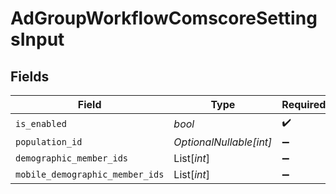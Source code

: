 # AdGroupWorkflowComscoreSettingsInput


## Fields

| Field                           | Type                            | Required                        | Description                     |
| ------------------------------- | ------------------------------- | ------------------------------- | ------------------------------- |
| `is_enabled`                    | *bool*                          | :heavy_check_mark:              | N/A                             |
| `population_id`                 | *OptionalNullable[int]*         | :heavy_minus_sign:              | N/A                             |
| `demographic_member_ids`        | List[*int*]                     | :heavy_minus_sign:              | N/A                             |
| `mobile_demographic_member_ids` | List[*int*]                     | :heavy_minus_sign:              | N/A                             |
